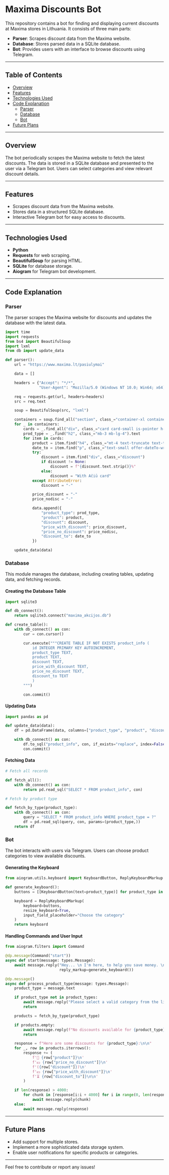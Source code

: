 # Maxima Discounts Bot

This repository contains a bot for finding and displaying current discounts at Maxima stores in Lithuania. It consists of three main parts:

- **Parser**: Scrapes discount data from the Maxima website.
- **Database**: Stores parsed data in a SQLite database.
- **Bot**: Provides users with an interface to browse discounts using Telegram.

---

## Table of Contents

- [Overview](#overview)
- [Features](#features)
- [Technologies Used](#technologies-used)
- [Code Explanation](#code-explanation)
  - [Parser](#parser)
  - [Database](#database)
  - [Bot](#bot)
- [Future Plans](#future-plans)

---

## Overview

The bot periodically scrapes the Maxima website to fetch the latest discounts. The data is stored in a SQLite database and presented to the user via a Telegram bot. Users can select categories and view relevant discount details.

---

## Features

- Scrapes discount data from the Maxima website.
- Stores data in a structured SQLite database.
- Interactive Telegram bot for easy access to discounts.

---

## Technologies Used

- **Python**
- **Requests** for web scraping.
- **BeautifulSoup** for parsing HTML.
- **SQLite** for database storage.
- **Aiogram** for Telegram bot development.

---

## Code Explanation

### Parser

The parser scrapes the Maxima website for discounts and updates the database with the latest data.

```python
import time
import requests
from bs4 import BeautifulSoup
import lxml
from db import update_data

def parser():
    url = "https://www.maxima.lt/pasiulymai"

    data = []

    headers = {"Accept": "*/*",
               "User-Agent": "Mozilla/5.0 (Windows NT 10.0; Win64; x64) AppleWebKit/537.36 (KHTML, like Gecko) Chrome/131.0.0.0 Safari/537.36"}

    req = requests.get(url, headers=headers)
    src = req.text

    soup = BeautifulSoup(src, "lxml")

    containers = soup.find_all("section", class_="container-xl container-fluid my-5 my-lg-6")
    for _ in containers:
        cards = _.find_all("div", class_="card card-small is-pointer h-100")
        prod_type = _.find("h2", class_="mb-3 mb-lg-4").text
        for item in cards:
            product = item.find("h4", class_="mt-4 text-truncate text-truncate--2").text.strip()
            date_to = item.find("p", class_="text-small offer-dateTo-wrapper d-inline-block").find("span").text.strip()
            try:
                discount = item.find("div", class_="discount")
                if discount != None:
                    discount = f"{discount.text.strip()}%"
                else:
                    discount = "With Ačiū card"
            except AttributeError:
                discount = "-"

            price_discount = "-"
            price_nodisc = "-"

            data.append({
                "product_type": prod_type,
                "product": product,
                "discount": discount,
                "price_with_discount": price_discount,
                "price_no_discount": price_nodisc,
                "discount_to": date_to
            })

    update_data(data)
```

### Database

This module manages the database, including creating tables, updating data, and fetching records.

#### Creating the Database Table

```python
import sqlite3

def db_connect():
    return sqlite3.connect("maxima_akcijos.db")

def create_table():
    with db_connect() as con:
        cur = con.cursor()

        cur.execute("""CREATE TABLE IF NOT EXISTS product_info (
            id INTEGER PRIMARY KEY AUTOINCREMENT,
            product_type TEXT,
            product TEXT,
            discount TEXT,
            price_with_discount TEXT,
            price_no_discount TEXT,
            discount_to TEXT
            )
        """)

        con.commit()
```

#### Updating Data

```python
import pandas as pd

def update_data(data):
    df = pd.DataFrame(data, columns=["product_type", "product", "discount", "price_with_discount", "price_no_discount", "discount_to"])

    with db_connect() as con:
        df.to_sql("product_info", con, if_exists="replace", index=False)
        con.commit()
```

#### Fetching Data

```python
# Fetch all records

def fetch_all():
    with db_connect() as con:
        return pd.read_sql("SELECT * FROM product_info", con)

# Fetch by product type

def fetch_by_type(product_type):
    with db_connect() as con:
        query = "SELECT * FROM product_info WHERE product_type = ?"
        df = pd.read_sql(query, con, params=(product_type,))
    return df
```

### Bot

The bot interacts with users via Telegram. Users can choose product categories to view available discounts.

#### Generating the Keyboard

```python
from aiogram.utils.keyboard import KeyboardButton, ReplyKeyboardMarkup

def generate_keyboard():
    buttons = [[KeyboardButton(text=product_type)] for product_type in product_types]

    keyboard = ReplyKeyboardMarkup(
        keyboard=buttons,
        resize_keyboard=True,
        input_field_placeholder="Choose the category"
    )
    return keyboard
```

#### Handling Commands and User Input

```python
from aiogram.filters import Command

@dp.message(Command("start"))
async def start(message: types.Message):
    await message.reply("Hey... \n I'm here, to help you save money. \n I will find you discounts at Maxima shop in Lithuania",
                        reply_markup=generate_keyboard())

@dp.message()
async def process_product_type(message: types.Message):
    product_type = message.text

    if product_type not in product_types:
        await message.reply("Please select a valid category from the list.")
        return

    products = fetch_by_type(product_type)

    if products.empty:
        await message.reply(f"No discounts available for {product_type}.")
        return

    response = f"Here are some discounts for {product_type}:\n\n"
    for _, row in products.iterrows():
        response += (
            f'🛒 {row["product"]}\n'
            f'💵 {row["price_no_discount"]}\n'
            f'({row["discount"]})\n'
            f'💵 {row["price_with_discount"]}\n'
            f'⏳ {row["discount_to"]}\n\n'
        )

    if len(response) > 4000:
        for chunk in [response[i:i + 4000] for i in range(0, len(response), 4000)]:
            await message.reply(chunk)
    else:
        await message.reply(response)
```

---

## Future Plans

- Add support for multiple stores.
- Implement a more sophisticated data storage system.
- Enable user notifications for specific products or categories.

---

Feel free to contribute or report any issues!
